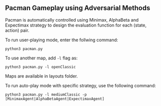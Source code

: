 Pacman Gameplay using Adversarial Methods
---

Pacman is automatically controlled using Minimax, AlphaBeta and Expectimax strategy to design the evaluation function for each (state, action) pair.

To run user-playing mode, enter the follwing command:
```
python3 pacman.py
```

To use another map, add `-l` flag as:
```
python3 pacman.py -l openClassic
```
Maps are available in layouts folder.

To run auto-play mode with specific strategy, use the following command:
```
python3 pacman.py -l mediumClassic -p [MinimaxAgent|AlphaBetaAgent|ExpectimaxAgent]
```